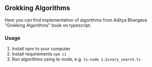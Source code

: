 ## Grokking Algorithms

Here you can find implementation of algorithms from Aditya Bhargava "Grokking Algorithms" book on typescript.

### Usage

1. Install npm to your computer
2. Install requirements
``npm ci``
3. Run algorithms using ts-node, e.g. 
``ts-node 1.binary_search.ts``